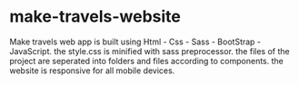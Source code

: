 # make-travels-website
Make travels web app is built using Html - Css - Sass - BootStrap - JavaScript. the style.css is minified with sass preprocessor. the files of the project are seperated into folders and files according to components. the website is responsive for all mobile devices.
